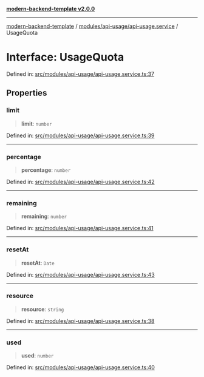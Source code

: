 [**modern-backend-template v2.0.0**](../../../../README.md)

***

[modern-backend-template](../../../../modules.md) / [modules/api-usage/api-usage.service](../README.md) / UsageQuota

# Interface: UsageQuota

Defined in: [src/modules/api-usage/api-usage.service.ts:37](https://github.com/maemreyo/saas-4cus-nodejs/blob/2a5b3f3aa11335dfa561e80e1feabb8e6084261e/src/modules/api-usage/api-usage.service.ts#L37)

## Properties

### limit

> **limit**: `number`

Defined in: [src/modules/api-usage/api-usage.service.ts:39](https://github.com/maemreyo/saas-4cus-nodejs/blob/2a5b3f3aa11335dfa561e80e1feabb8e6084261e/src/modules/api-usage/api-usage.service.ts#L39)

***

### percentage

> **percentage**: `number`

Defined in: [src/modules/api-usage/api-usage.service.ts:42](https://github.com/maemreyo/saas-4cus-nodejs/blob/2a5b3f3aa11335dfa561e80e1feabb8e6084261e/src/modules/api-usage/api-usage.service.ts#L42)

***

### remaining

> **remaining**: `number`

Defined in: [src/modules/api-usage/api-usage.service.ts:41](https://github.com/maemreyo/saas-4cus-nodejs/blob/2a5b3f3aa11335dfa561e80e1feabb8e6084261e/src/modules/api-usage/api-usage.service.ts#L41)

***

### resetAt

> **resetAt**: `Date`

Defined in: [src/modules/api-usage/api-usage.service.ts:43](https://github.com/maemreyo/saas-4cus-nodejs/blob/2a5b3f3aa11335dfa561e80e1feabb8e6084261e/src/modules/api-usage/api-usage.service.ts#L43)

***

### resource

> **resource**: `string`

Defined in: [src/modules/api-usage/api-usage.service.ts:38](https://github.com/maemreyo/saas-4cus-nodejs/blob/2a5b3f3aa11335dfa561e80e1feabb8e6084261e/src/modules/api-usage/api-usage.service.ts#L38)

***

### used

> **used**: `number`

Defined in: [src/modules/api-usage/api-usage.service.ts:40](https://github.com/maemreyo/saas-4cus-nodejs/blob/2a5b3f3aa11335dfa561e80e1feabb8e6084261e/src/modules/api-usage/api-usage.service.ts#L40)
